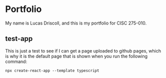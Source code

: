# Portfolio
My name is Lucas Driscoll, and this is my portfolio for CISC 275-010. 

## test-app
This is just a test to see if I can get a page uploaded to github pages, which is why it is the default page that is shown when you run the following command:
```
npx create-react-app --template typescript
```
